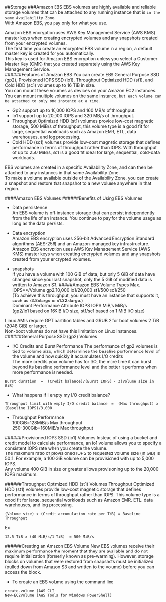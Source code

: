 

##Storage
###Amazon EBS
EBS volumes are highly available and reliable storage volumes that can be attached to any running instance that is ```in the same Availability Zone```.  
With Amazon EBS, you pay only for what you use.  

Amazon EBS encryption uses AWS Key Management Service (AWS KMS) master keys when creating encrypted volumes and any snapshots created from your encrypted volumes.   
The first time you create an encrypted EBS volume in a region, a default master key is created for you automatically.  
This key is used for Amazon EBS encryption unless you select a Customer Master Key (CMK) that you created separately using the AWS Key Management Service.  
######Features of Amazon EBS
You can create EBS General Purpose SSD (gp2), Provisioned IOPS SSD (io1), Throughput Optimized HDD (st1), and Cold HDD (sc1) volumes up to 16 TiB in size.  
You can mount these volumes as devices on your Amazon EC2 instances.  
You can mount multiple volumes on the same instance, ```but each volume can be attached to only one instance at a time```. 
- Gp2 support up to 10,000 IOPS and 160 MB/s of throughput.
- Io1 support up to 20,000 IOPS and 320 MB/s of throughput.  
- Throughput Optimized HDD (st1) volumes provide low-cost magnetic storage, 500 MiB/s of throughput, this volume type is a good fit for large, sequential workloads such as Amazon EMR, ETL, data warehouses, and log processing.
- Cold HDD (sc1) volumes provide low-cost magnetic storage that defines performance in terms of throughput rather than IOPS. With throughput of up to 250 MiB/s, sc1 is a good fit ideal for large, sequential, cold-data workloads.  

EBS volumes are created in a specific Availability Zone, and can then be attached to any instances in that same Availability Zone.  
To make a volume available outside of the Availability Zone, you can create a snapshot and restore that snapshot to a new volume anywhere in that region.

####Amazon EBS Volumes
######Benefits of Using EBS Volumes
- Data persistence  
An EBS volume is off-instance storage that can persist independently from the life of an instance. You continue to pay for the volume usage as long as the data persists.
- Data encryption  
Amazon EBS encryption uses 256-bit Advanced Encryption Standard algorithms (AES-256) and an Amazon-managed key infrastructure.  
Amazon EBS encryption uses AWS Key Management Service (AWS KMS) master keys when creating encrypted volumes and any snapshots created from your encrypted volumes.  

- snapshots  
 If you have a volume with 100 GiB of data, but only 5 GiB of data have changed since your last snapshot, only the 5 GiB of modified data is written to Amazon S3.
#####Amazon EBS Volume Types
Max. IOPS**/Volume	            gp2/10,000	io1/20,000	st1/500	sc1/250  
(To achieve this throughput, you must have an instance that supports it, such as r3.8xlarge or x1.32xlarge.)  
Dominant Performance Attribute	IOPS	      IOPS	      MiB/s	  MiB/s  
(gp2/io1 based on 16KiB I/O size, st1/sc1 based on 1 MiB I/O size)   

Linux AMIs require GPT partition tables and GRUB 2 for boot volumes 2 TiB (2048 GiB) or larger.  
Non-boot volumes do not have this limitation on Linux instances.  
######General Purpose SSD (gp2) Volumes
- I/O Credits and Burst Performance
The performance of gp2 volumes is tied to volume size, which determines the baseline performance level of the volume and how quickly it accumulates I/O credits   
The more credits your volume has for I/O, the more time it can burst beyond its baseline performance level and the better it performs when more performance is needed.  

```
Burst duration  =  (Credit balance)/(Burst IOPS) - 3(Volume size in GiB)
```
- What happens if I empty my I/O credit balance?  
```
Throughput limit with empty I/O credit balance  =  (Max throughput) x (Baseline IOPS)/3,000
```
- Throughput Performance  
100GiB=128MiB/s Max throughput   
250-300Gib=160MiB/s Max throughput  


######Provisioned IOPS SSD (io1) Volumes
Instead of using a bucket and credit model to calculate performance, an io1 volume allows you to specify a consistent IOPS rate when you create the volume.  
The maximum ratio of provisioned IOPS to requested volume size (in GiB) is 50:1. For example, a 100 GiB volume can be provisioned with up to 5,000 IOPS.  
Any volume 400 GiB in size or greater allows provisioning up to the 20,000 IOPS maximum.  

######Throughput Optimized HDD (st1) Volumes
Throughput Optimized HDD (st1) volumes provide low-cost magnetic storage that defines performance in terms of throughput rather than IOPS. This volume type is a good fit for large, sequential workloads such as Amazon EMR, ETL, data warehouses, and log processing.  
```
(Volume size) x (Credit accumulation rate per TiB) = Baseline Throughput
```
Ex
```
12.5 TiB x (40 MiB/s/1 TiB)  = 500 MiB/s
```
######Creating an Amazon EBS Volume
New EBS volumes receive their maximum performance the moment that they are available and do not require initialization (formerly known as pre-warming). However, storage blocks on volumes that were restored from snapshots must be initialized (pulled down from Amazon S3 and written to the volume) before you can access the block.  
- To create an EBS volume using the command line  
```
create-volume (AWS CLI)
New-EC2Volume (AWS Tools for Windows PowerShell)
```
